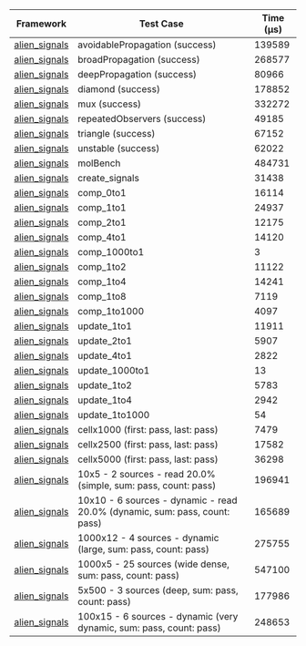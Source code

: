 | Framework | Test Case | Time (μs) |
| --- | --- | --- |
| [alien_signals](https://github.com/medz/alien-signals-dart) | avoidablePropagation (success) | 139589 |
| [alien_signals](https://github.com/medz/alien-signals-dart) | broadPropagation (success) | 268577 |
| [alien_signals](https://github.com/medz/alien-signals-dart) | deepPropagation (success) | 80966 |
| [alien_signals](https://github.com/medz/alien-signals-dart) | diamond (success) | 178852 |
| [alien_signals](https://github.com/medz/alien-signals-dart) | mux (success) | 332272 |
| [alien_signals](https://github.com/medz/alien-signals-dart) | repeatedObservers (success) | 49185 |
| [alien_signals](https://github.com/medz/alien-signals-dart) | triangle (success) | 67152 |
| [alien_signals](https://github.com/medz/alien-signals-dart) | unstable (success) | 62022 |
| [alien_signals](https://github.com/medz/alien-signals-dart) | molBench | 484731 |
| [alien_signals](https://github.com/medz/alien-signals-dart) | create_signals | 31438 |
| [alien_signals](https://github.com/medz/alien-signals-dart) | comp_0to1 | 16114 |
| [alien_signals](https://github.com/medz/alien-signals-dart) | comp_1to1 | 24937 |
| [alien_signals](https://github.com/medz/alien-signals-dart) | comp_2to1 | 12175 |
| [alien_signals](https://github.com/medz/alien-signals-dart) | comp_4to1 | 14120 |
| [alien_signals](https://github.com/medz/alien-signals-dart) | comp_1000to1 | 3 |
| [alien_signals](https://github.com/medz/alien-signals-dart) | comp_1to2 | 11122 |
| [alien_signals](https://github.com/medz/alien-signals-dart) | comp_1to4 | 14241 |
| [alien_signals](https://github.com/medz/alien-signals-dart) | comp_1to8 | 7119 |
| [alien_signals](https://github.com/medz/alien-signals-dart) | comp_1to1000 | 4097 |
| [alien_signals](https://github.com/medz/alien-signals-dart) | update_1to1 | 11911 |
| [alien_signals](https://github.com/medz/alien-signals-dart) | update_2to1 | 5907 |
| [alien_signals](https://github.com/medz/alien-signals-dart) | update_4to1 | 2822 |
| [alien_signals](https://github.com/medz/alien-signals-dart) | update_1000to1 | 13 |
| [alien_signals](https://github.com/medz/alien-signals-dart) | update_1to2 | 5783 |
| [alien_signals](https://github.com/medz/alien-signals-dart) | update_1to4 | 2942 |
| [alien_signals](https://github.com/medz/alien-signals-dart) | update_1to1000 | 54 |
| [alien_signals](https://github.com/medz/alien-signals-dart) | cellx1000 (first: pass, last: pass) | 7479 |
| [alien_signals](https://github.com/medz/alien-signals-dart) | cellx2500 (first: pass, last: pass) | 17582 |
| [alien_signals](https://github.com/medz/alien-signals-dart) | cellx5000 (first: pass, last: pass) | 36298 |
| [alien_signals](https://github.com/medz/alien-signals-dart) | 10x5 - 2 sources - read 20.0% (simple, sum: pass, count: pass) | 196941 |
| [alien_signals](https://github.com/medz/alien-signals-dart) | 10x10 - 6 sources - dynamic - read 20.0% (dynamic, sum: pass, count: pass) | 165689 |
| [alien_signals](https://github.com/medz/alien-signals-dart) | 1000x12 - 4 sources - dynamic (large, sum: pass, count: pass) | 275755 |
| [alien_signals](https://github.com/medz/alien-signals-dart) | 1000x5 - 25 sources (wide dense, sum: pass, count: pass) | 547100 |
| [alien_signals](https://github.com/medz/alien-signals-dart) | 5x500 - 3 sources (deep, sum: pass, count: pass) | 177986 |
| [alien_signals](https://github.com/medz/alien-signals-dart) | 100x15 - 6 sources - dynamic (very dynamic, sum: pass, count: pass) | 248653 |

